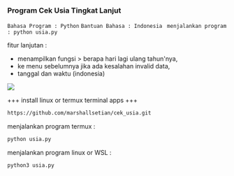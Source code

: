 ### Program Cek Usia Tingkat Lanjut

``Bahasa Program : Python``
```Bantuan Bahasa : Indonesia```
``` menjalankan program : python usia.py```

fitur lanjutan : 
* menampilkan fungsi > berapa hari lagi ulang tahun'nya,
* ke menu sebelumnya jika ada kesalahan invalid data,
* tanggal dan waktu (indonesia)

<a href="#"><img src="https://github.com/marshallsetian/cek_usia/blob/14d92f5184437355fa9f5e92593170a9cdb31cc3/usia.png"></a>

+++ install linux or termux terminal apps +++
```bash
https://github.com/marshallsetian/cek_usia.git
```
menjalankan program termux :
```bash
python usia.py
```
menjalankan program linux or WSL :
```
python3 usia.py
```





                 


